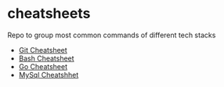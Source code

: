 # cheatsheets
Repo to group most common commands of different tech stacks

- [Git Cheatsheet](./git/README.md)
- [Bash Cheatsheet](bash.md)
- [Go Cheatsheet](go.md)
- [MySql Cheatshhet](mysql.md)